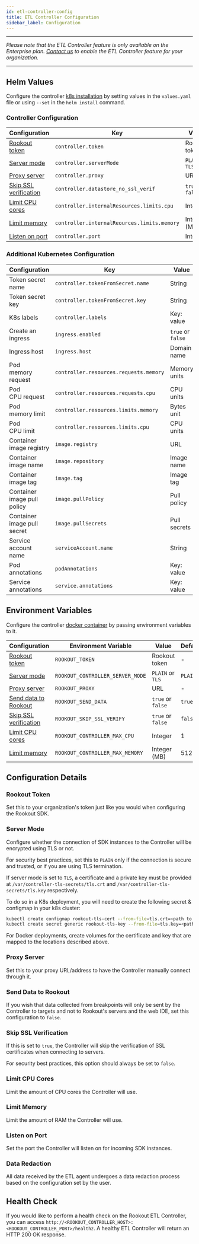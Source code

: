 ```yaml
---
id: etl-controller-config
title: ETL Controller Configuration
sidebar_label: Configuration
---
```


---

*Please note that the ETL Controller feature is only available on the Enterprise plan. [Contact us](https://www.rookout.com/company/contact) to enable the ETL Controller feature for your organization.*

---

## Helm Values

Configure the controller [k8s installation](etl-controller-k8s) by setting values in the `values.yaml` file or using `--set` in the `helm install` command.

### Controller Configuration

| Configuration                                         | Key                                         | Value                | Default |
| ---                                                   | ---                                         | ---                  | ---     |
| [Rookout token](#rookout-token)                       | `controller.token`                          | Rookout token        | -       |  
| [Server mode](#server-mode)                           | `controller.serverMode`                     | `PLAIN` or `TLS`     | `PLAIN` |
| [Proxy server](#proxy-server)                         | `controller.proxy`                          | URL                  | -       |
| [Skip SSL verification](#skip-ssl-verification)       | `controller.datastore_no_ssl_verif`         | `true` or `false`    | `false` |
| [Limit CPU cores](#resources-cpu-cores)               | `controller.internalResources.limits.cpu`   | Integer              | 4       |
| [Limit memory](#limit-memory)                         | `controller.internalReources.limits.memory` | Integer (MB)         | 1024    |
| [Listen on port](#listen-on-port)                     | `controller.port`                           | Integer              | 7488    |

### Additional Kubernetes Configuration

| Configuration                               | Key                                    | Value                | Default                    |
| ---                                         | ---                                    | ---                  | ---                        |
| Token secret name                           | `controller.tokenFromSecret.name`      | String               | -                          |
| Token secret key                            | `controller.tokenFromSecret.key`       | String               | -                          |
| K8s labels                                  | `controller.labels`                    | Key: value           | -                          |
| Create an ingress                           | `ingress.enabled`                      | `true` or `false`    | `false`                    |
| Ingress host                                | `ingress.host`                         | Domain name          | Internal<br>domain name    |
| Pod<br>memory request                       | `controller.resources.requests.memory` | Memory units         | 32Mi                       |
| Pod<br>CPU request                          | `controller.resources.requests.cpu`    | CPU units            | 30m                        |
| Pod<br>memory limit                         | `controller.resources.limits.memory`   | Bytes unit           | 1024Mi                     |
| Pod<br>CPU limit                            | `controller.resources.limits.cpu`      | CPU units            | 4000m                      |
| Container<br>image registry                 | `image.registry`                       | URL                  | docker.io                  |
| Container<br>image name                     | `image.repository`                     | Image name           | rookout/controller         |
| Container<br>image tag                      | `image.tag`                            | Image tag            | latest                     |
| Container<br>image pull policy              | `image.pullPolicy`                     | Pull policy          | `Always` or `IfNotPresent` |
| Container<br>image pull secret              | `image.pullSecrets`                    | Pull secrets         | -                          |
| Service account<br>name                     | `serviceAccount.name`                  | String               | -                          |
| Pod<br>annotations                          | `podAnnotations`                       | Key: value           | -                          |
| Service<br>annotations                      | `service.annotations`                  | Key: value           | -                          |

## Environment Variables

Configure the controller [docker container](etl-controller-docker) by passing environment variables to it.

| Configuration                                         | Environment Variable             | Value             | Default |
| ---                                                   | ---                              | ---               | ---     |
| [Rookout token](#rookout-token)                       | `ROOKOUT_TOKEN`                  | Rookout token     | -       |
| [Server mode](#server-mode)                           | `ROOKOUT_CONTROLLER_SERVER_MODE` | `PLAIN` or `TLS`  | `PLAIN` |
| [Proxy server](#proxy-server)                         | `ROOKOUT_PROXY`                  | URL               | -       |
| [Send data to Rookout](#send-data-to-rookout)         | `ROOKOUT_SEND_DATA`              | `true` or `false` | `true`  |
| [Skip SSL verification](#skip-ssl-verification)       | `ROOKOUT_SKIP_SSL_VERIFY`        | `true` or `false` | `false` |
| [Limit CPU cores](#resources-cpu-cores)               | `ROOKOUT_CONTROLLER_MAX_CPU`     | Integer           | 1       |
| [Limit memory](#limit-memory)                         | `ROOKOUT_CONTROLLER_MAX_MEMORY`  | Integer (MB)      | 512     |

## Configuration Details

### Rookout Token

Set this to your organization's token just like you would when configuring the Rookout SDK.

### Server Mode

Configure whether the connection of SDK instances to the Controller will be encrypted using TLS or not.

For security best practices, set this to `PLAIN` only if the connection is secure and trusted, or if you are using TLS termination.

If server mode is set to `TLS`, a certificate and a private key must be provided at `/var/controller-tls-secrets/tls.crt` and `/var/controller-tls-secrets/tls.key` respectively.

To do so in a K8s deployment, you will need to create the following secret & configmap in your k8s cluster:

```bash
kubectl create configmap rookout-tls-cert --from-file=tls.crt=<path to cert file>
kubectl create secret generic rookout-tls-key --from-file=tls.key=<path to key file>
```

For Docker deployments, create volumes for the certificate and key that are mapped to the locations described above.

### Proxy Server

Set this to your proxy URL/address to have the Controller manually connect through it.

### Send Data to Rookout

If you wish that data collected from breakpoints will only be sent by the Controller to targets and not to Rookout's servers and the web IDE, set this configuration to `false`.

### Skip SSL Verification

If this is set to `true`, the Controller will skip the verification of SSL certificates when connecting to servers.

For security best practices, this option should always be set to `false`.

### Limit CPU Cores

Limit the amount of CPU cores the Controller will use.

### Limit Memory

Limit the amount of RAM the Controller will use.

### Listen on Port

Set the port the Controller will listen on for incoming SDK instances.

### Data Redaction

All data received by the ETL agent undergoes a data redaction process based on the configuration set by the user.

## Health Check

If you would like to perform a health check on the Rookout ETL Controller, you can access `http://<ROOKOUT_CONTROLLER_HOST>:<ROOKOUT_CONTROLLER_PORT>/healthz`. A healthy ETL Controller will return an HTTP 200 OK response.
